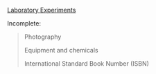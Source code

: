 <ins>Laboratory Experiments</ins>

Incomplete:

>Photography
>
>Equipment and chemicals
>
>International Standard Book Number (ISBN)
